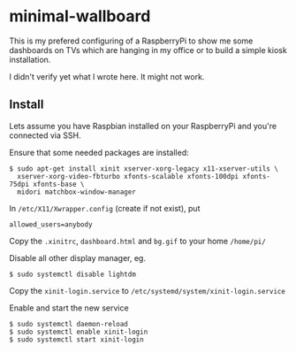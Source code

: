 # minimal-wallboard

This is my prefered configuring of a RaspberryPi to show me some dashboards on
TVs which are hanging in my office or to build a simple kiosk installation.

I didn't verify yet what I wrote here. It might not work.

## Install

Lets assume you have Raspbian installed on your RaspberryPi and you're
connected via SSH.

Ensure that some needed packages are installed:
```
$ sudo apt-get install xinit xserver-xorg-legacy x11-xserver-utils \
  xserver-xorg-video-fbturbo xfonts-scalable xfonts-100dpi xfonts-75dpi xfonts-base \
  midori matchbox-window-manager
```

In `/etc/X11/Xwrapper.config` (create if not exist), put
```
allowed_users=anybody
```

Copy the `.xinitrc`, `dashboard.html` and `bg.gif` to your home `/home/pi/`

Disable all other display manager, eg.
```
$ sudo systemctl disable lightdm
```

Copy the `xinit-login.service` to `/etc/systemd/system/xinit-login.service`

Enable and start the new service
```
$ sudo systemctl daemon-reload
$ sudo systemctl enable xinit-login
$ sudo systemctl start xinit-login
```
